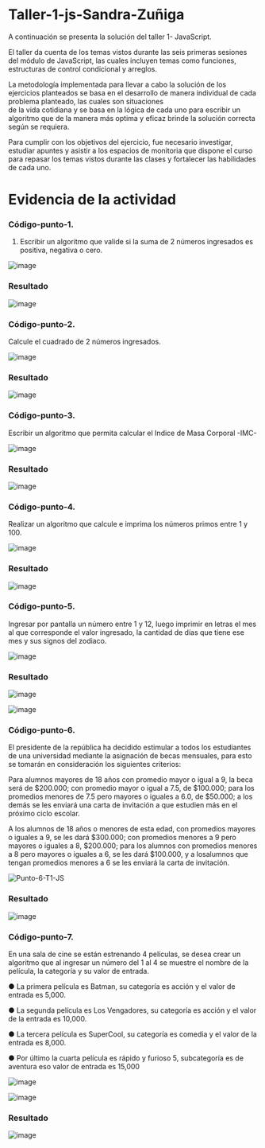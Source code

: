 
# Taller-1-js-Sandra-Zuñiga
A continuación se presenta la solución del taller 1- JavaScript.
 
El taller da cuenta de los temas vistos durante las seis primeras sesiones del módulo de JavaScript, las cuales incluyen temas como funciones, estructuras de control condicional y arreglos.

La metodología implementada para llevar a cabo la solución de los ejercicios planteados se basa en el desarrollo de manera individual de cada problema planteado, las cuales son situaciones  
de la vida cotidiana y se basa en la lógica de cada uno para escribir un algoritmo que de la manera más optima y eficaz brinde la solución correcta según se requiera.

Para cumplir con los objetivos del ejercicio, fue necesario investigar, estudiar apuntes y asistir a los espacios de monitoria que dispone el curso para repasar los temas vistos durante las clases 
y fortalecer las habilidades de cada uno.



# Evidencia de la actividad

### Código-punto-1.
1. Escribir un algoritmo que valide si la suma de 2 números ingresados es positiva, negativa o cero.

![image](https://user-images.githubusercontent.com/105325805/182003455-47ffe164-8e7e-4d4b-903d-ae870fce1292.png)
### Resultado
![image](https://user-images.githubusercontent.com/105325805/182003833-75712ed4-28cf-430a-9e56-76e877d9fbb6.png)

### Código-punto-2.
 Calcule el cuadrado de 2 números ingresados.
 
![image](https://user-images.githubusercontent.com/105325805/182003580-a33e1ef8-f671-4665-a140-24d4f831dbaa.png)

### Resultado
![image](https://user-images.githubusercontent.com/105325805/182003877-2d0e65d0-e40b-4021-b57a-466d55b79ff2.png)


### Código-punto-3.
Escribir un algoritmo que permita calcular el Indice de Masa Corporal -IMC-

![image](https://user-images.githubusercontent.com/105325805/182004005-cbb7acf0-360b-47ac-b2e7-92ff31fef3fd.png)
### Resultado

![image](https://user-images.githubusercontent.com/105325805/182004288-4170df38-a107-431e-ba29-02a90aedf312.png)

### Código-punto-4.
Realizar un algoritmo que calcule e imprima los números primos entre 1 y 100.

![image](https://user-images.githubusercontent.com/105325805/182004375-468eb257-621a-4c26-849c-d7718d14b290.png)
### Resultado

![image](https://user-images.githubusercontent.com/105325805/182004384-bf1ee641-1320-4317-84b2-a7489c6e8fe2.png)

### Código-punto-5.
Ingresar por pantalla un número entre 1 y 12, luego imprimir en letras el
mes al que corresponde el valor ingresado, la cantidad de días que tiene
ese mes y sus signos del zodiaco. 

![image](https://user-images.githubusercontent.com/105325805/182004518-1a724aeb-f166-4a37-9fc2-41ad4200699d.png)

### Resultado
![image](https://user-images.githubusercontent.com/105325805/182004847-7aff136e-66e2-4b36-9664-11200ec161f3.png)

![image](https://user-images.githubusercontent.com/105325805/182004872-b53d1059-2dc0-4b41-a68d-9723cf036794.png)

### Código-punto-6.
 El presidente de la república ha decidido estimular a todos los estudiantes
de una universidad mediante la asignación de becas mensuales, para esto
se tomarán en consideración los siguientes criterios:

Para alumnos mayores de 18 años 
con promedio mayor o igual a 9, la beca será de $200.000; 
con promedio mayor o igual a 7.5, de $100.000;
para los promedios menores de 7.5 pero mayores o iguales a 6.0, de
$50.000; 
a los demás se les enviará una carta de invitación a que estudien más en el próximo ciclo escolar.

A los alumnos de 18 años o menores de esta edad, 
con promedios mayores o iguales a 9, se les dará $300.000; 
con promedios menores a 9 pero mayores o iguales a 8, $200.000; 
para los alumnos con promedios menores a 8 pero mayores o iguales a 6, se les dará $100.000, 
y a losalumnos que tengan promedios menores a 6 se les enviará la carta de invitación.

![Punto-6-T1-JS](https://user-images.githubusercontent.com/105325805/182005729-4cf10d10-8246-45c1-98f5-8d76ef9112c1.png)

### Resultado

![image](https://user-images.githubusercontent.com/105325805/182005720-bf602463-d60b-489e-acea-57111b260108.png)

### Código-punto-7.

En una sala de cine se están estrenando 4 películas, se desea crear un
algoritmo que al ingresar un número del 1 al 4 se muestre el nombre de la
película, la categoría y su valor de entrada.

● La primera película es Batman, su categoría es acción y el valor de entrada es 5,000.

● La segunda película es Los Vengadores, su categoría es acción y el valor de la entrada es 10,000.

● La tercera película es SuperCool, su categoría es comedia y el valor de la entrada es 8,000.

● Por último la cuarta película es rápido y furioso 5, subcategoría es de aventura eso valor de entrada es 15,000

![image](https://user-images.githubusercontent.com/105325805/182006006-a565c23a-c085-4d76-b76e-3ff543142335.png)

![image](https://user-images.githubusercontent.com/105325805/182006034-c3644740-1064-46d7-864d-1fda7e644e3d.png)
### Resultado

![image](https://user-images.githubusercontent.com/105325805/182006053-3a84570f-fc3b-4304-bb70-3a3f40267958.png)

